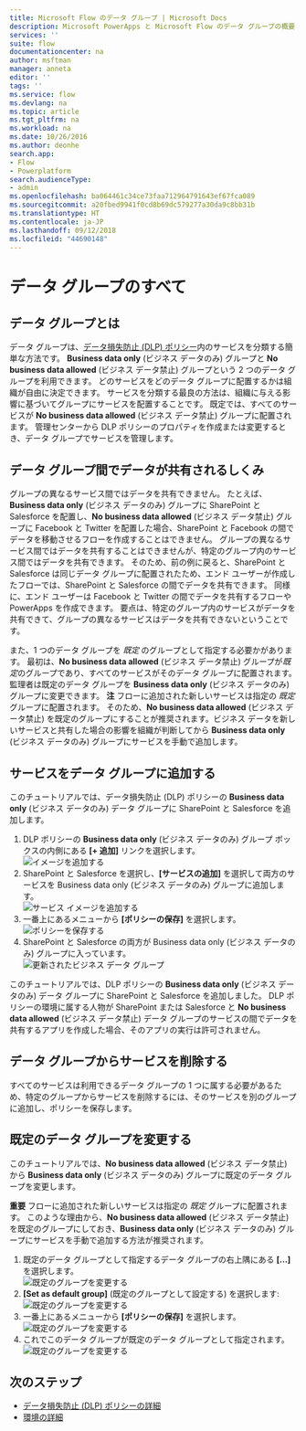 ```yaml
---
title: Microsoft Flow のデータ グループ | Microsoft Docs
description: Microsoft PowerApps と Microsoft Flow のデータ グループの概要
services: ''
suite: flow
documentationcenter: na
author: msftman
manager: anneta
editor: ''
tags: ''
ms.service: flow
ms.devlang: na
ms.topic: article
ms.tgt_pltfrm: na
ms.workload: na
ms.date: 10/26/2016
ms.author: deonhe
search.app:
- Flow
- Powerplatform
search.audienceType:
- admin
ms.openlocfilehash: ba064461c34ce73faa712964791643ef67fca089
ms.sourcegitcommit: a20fbed9941f0cd8b69dc579277a30da9c8bb31b
ms.translationtype: HT
ms.contentlocale: ja-JP
ms.lasthandoff: 09/12/2018
ms.locfileid: "44690148"
---
```

# <a name="learn-all-about-data-groups"></a>データ グループのすべて
## <a name="what-is-a-data-group"></a>データ グループとは
データ グループは、[データ損失防止 (DLP) ポリシー](prevent-data-loss.md)内のサービスを分類する簡単な方法です。 **Business data only** (ビジネス データのみ) グループと **No business data allowed** (ビジネス データ禁止) グループという 2 つのデータ グループを利用できます。 どのサービスをどのデータ グループに配置するかは組織が自由に決定できます。 サービスを分類する最良の方法は、組織に与える影響に基づいてグループにサービスを配置することです。 既定では、すべてのサービスが **No business data allowed** (ビジネス データ禁止) グループに配置されます。 管理センターから DLP ポリシーのプロパティを作成または変更するとき、データ グループでサービスを管理します。

## <a name="how-data-is-shared-between-data-groups"></a>データ グループ間でデータが共有されるしくみ
グループの異なるサービス間ではデータを共有できません。 たとえば、**Business data only** (ビジネス データのみ) グループに SharePoint と Salesforce を配置し、**No business data allowed** (ビジネス データ禁止) グループに Facebook と Twitter を配置した場合、SharePoint と Facebook の間でデータを移動させるフローを作成することはできません。 グループの異なるサービス間ではデータを共有することはできませんが、特定のグループ内のサービス間ではデータを共有できます。 そのため、前の例に戻ると、SharePoint と Salesforce は同じデータ グループに配置されたため、エンド ユーザーが作成したフローでは、SharePoint と Salesforce の間でデータを共有できます。 同様に、エンド ユーザーは Facebook と Twitter の間でデータを共有するフローや PowerApps を作成できます。 要点は、特定のグループ内のサービスがデータを共有できて、グループの異なるサービスはデータを共有できないということです。  

また、1 つのデータ グループを *既定* のグループとして指定する必要かがあります。 最初は、**No business data allowed** (ビジネス データ禁止) グループが*既定*のグループであり、すべてのサービスがそのデータ グループに配置されます。 監理者は既定のデータ グループを **Business data only** (ビジネス データのみ) グループに変更できます。 **注** フローに追加された新しいサービスは指定の *既定* グループに配置されます。 そのため、**No business data allowed** (ビジネス データ禁止) を既定のグループにすることが推奨されます。ビジネス データを新しいサービスと共有した場合の影響を組織が判断してから **Business data only** (ビジネス データのみ) グループにサービスを手動で追加します。

## <a name="add-services-to-a-data-group"></a>サービスをデータ グループに追加する
このチュートリアルでは、データ損失防止 (DLP) ポリシーの **Business data only** (ビジネス データのみ) データ グループに SharePoint と Salesforce を追加します。 

1. DLP ポリシーの **Business data only** (ビジネス データのみ) グループ ボックスの内側にある **[+ 追加]** リンクを選択します。    
   ![イメージを追加する](./media/introduction-to-data-groups/add-to-data-group-1.png)  
2. SharePoint と Salesforce を選択し、**[サービスの追加]** を選択して両方のサービスを Business data only (ビジネス データのみ) グループに追加します。    
   ![サービス イメージを追加する](./media/introduction-to-data-groups/add-to-data-group-2.png)  
3. 一番上にあるメニューから **[ポリシーの保存]** を選択します。  
   ![ポリシーを保存する](./media/introduction-to-data-groups/add-to-data-group-4.png) 
4. SharePoint と Salesforce の両方が Business data only (ビジネス データのみ) グループに入っています。  
   ![更新されたビジネス データ グループ](./media/introduction-to-data-groups/add-to-data-group-3.png)   

このチュートリアルでは、DLP ポリシーの **Business data only** (ビジネス データのみ) データ グループに SharePoint と Salesforce を追加しました。 DLP ポリシーの環境に属する人物が SharePoint または Salesforce と **No business data allowed** (ビジネス データ禁止) データ グループのサービスの間でデータを共有するアプリを作成した場合、そのアプリの実行は許可されません。

## <a name="remove-services-from-a-data-group"></a>データ グループからサービスを削除する
すべてのサービスは利用できるデータ グループの 1 つに属する必要があるため、特定のグループからサービスを削除するには、そのサービスを別のグループに追加し、ポリシーを保存します。  

## <a name="change-the-default-data-group"></a>既定のデータ グループを変更する
このチュートリアルでは、**No business data allowed** (ビジネス データ禁止) から **Business data only** (ビジネス データのみ) グループに既定のデータ グループを変更します。  

**重要** フローに追加された新しいサービスは指定の *既定* グループに配置されます。 このような理由から、**No business data allowed** (ビジネス データ禁止) を既定のグループにしておき、**Business data only** (ビジネス データのみ) グループにサービスを手動で追加する方法が推奨されます。

1. 既定のデータ グループとして指定するデータ グループの右上隅にある **[...]** を選択します。    
   ![既定のグループを変更する](./media/introduction-to-data-groups/default-data-group-0.png)  
2. **[Set as default group]** (既定のグループとして設定する) を選択します:  
   ![既定のグループを変更する](./media/introduction-to-data-groups/default-data-group-1.png)   
3. 一番上にあるメニューから **[ポリシーの保存]** を選択します。  
   ![既定のグループを変更する](./media/introduction-to-data-groups/add-to-data-group-4.png) 
4. これでこのデータ グループが既定のデータ グループとして指定されます。  
   ![既定のグループを変更する](./media/introduction-to-data-groups/default-data-group-2.png)   

## <a name="next-steps"></a>次のステップ
* [データ損失防止 (DLP) ポリシーの詳細](prevent-data-loss.md)
* [環境の詳細](environments-overview-admin.md)   

